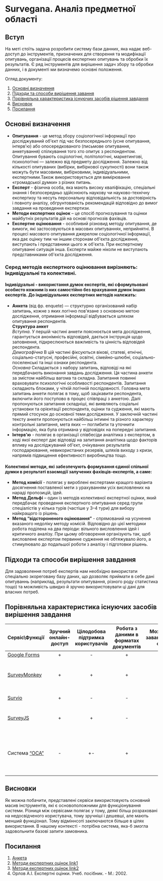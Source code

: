# Survegana. Аналіз предметної області

## Вступ

На меті стоїть задача розробити систему бази данних, яка надає веб-доступ до інструментів, призначених для створення та модифікації опитувань, організації процесів експертних опитувань та обробки їх результатів. Є ряд інструментів для вирішення задач збору та обробки данних, і в документі ми визначемо основні положення.

Огляд документу:

1. [Основні визначення](https://github.com/NothingIsMatter/database_basics_template/blob/master/docs/requirements/state-of-the-art.md#%D0%BE%D1%81%D0%BD%D0%BE%D0%B2%D0%BD%D1%96-%D0%B2%D0%B8%D0%B7%D0%BD%D0%B0%D1%87%D0%B5%D0%BD%D0%BD%D1%8F)
2. [Підходи та способи вирішення завання](https://github.com/NothingIsMatter/database_basics_template/blob/master/docs/requirements/state-of-the-art.md#%D0%BF%D1%96%D0%B4%D1%85%D0%BE%D0%B4%D0%B8-%D1%82%D0%B0-%D1%81%D0%BF%D0%BE%D1%81%D0%BE%D0%B1%D0%B8-%D0%B2%D0%B8%D1%80%D1%96%D1%88%D0%B5%D0%BD%D0%BD%D1%8F-%D0%B7%D0%B0%D0%B2%D0%B4%D0%B0%D0%BD%D0%BD%D1%8F)
3. [Порівняльна характеристика існуючих засобів рішення завдання](https://github.com/NothingIsMatter/database_basics_template/blob/master/docs/requirements/state-of-the-art.md#%D0%BF%D0%BE%D1%80%D1%96%D0%B2%D0%BD%D1%8F%D0%BB%D1%8C%D0%BD%D0%B0-%D1%85%D0%B0%D1%80%D0%B0%D0%BA%D1%82%D0%B5%D1%80%D0%B8%D1%81%D1%82%D0%B8%D0%BA%D0%B0-%D1%96%D1%81%D0%BD%D1%83%D1%8E%D1%87%D0%B8%D1%85-%D0%B7%D0%B0%D1%81%D0%BE%D0%B1%D1%96%D0%B2-%D0%B2%D0%B8%D1%80%D1%96%D1%88%D0%B5%D0%BD%D0%BD%D1%8F-%D0%B7%D0%B0%D0%B2%D0%B4%D0%B0%D0%BD%D0%BD%D1%8F)
4. [Висновок](https://github.com/NothingIsMatter/database_basics_template/blob/master/docs/requirements/state-of-the-art.md#%D0%B2%D0%B8%D1%81%D0%BD%D0%BE%D0%B2%D0%BA%D0%B8)
5. [Посилання](https://github.com/NothingIsMatter/database_basics_template/blob/master/docs/requirements/state-of-the-art.md#%D0%BF%D0%BE%D1%81%D0%B8%D0%BB%D0%B0%D0%BD%D0%BD%D1%8F)

## Основні визначення

- **Опитування** - це метод збору соціологічної інформації про досліджуваний об'єкт під час безпосереднього (усне опитування, інтерв'ю) або опосередкованого (письмове опитування, анкетування) спілкування того хто опитує з респондентом. Опитування бувають соціологічні, політологічні, маркетингові, психологічні — залежно від предмету дослідження. Залежно від кількості опитуваних (вибірки, вибіркової сукупності) вони також можуть бути масовими, вибірковими, індивідуальними, експертними.Також використовується для вимірювання «громадської думки» з різних питань.
- **Експерт** - фізична особа, яка мають високу кваліфікацію, спеціальні знання і безпосередньо здійснюють наукову чи науково-технічну експертизу та несуть персональну відповідальність за достовірність і повноту аналізу, обгрунтованість рекомендацій відповідно до вимог завдання на проведення експертизи.
- **Методи експертних оцінок** – це спосіб прогнозування та оцінки майбутніх результатів дій на основі прогнозів фахівців.
- **Експертне оцінювання** - особливий різновид методу опитування, де вимоги, які застосовуються в масових опитуваннях, неприйнятні. В процесі масового опитування джерелом соціологічної інформації, яка дає оцінку тим чи іншим сторонам об'єкта дослідження, виступають і представники цього ж об'єкта. При експертному опитуванні ситуація інша. Експерти майже ніколи не виступають представниками об'єкта дослідження.
### Серед методів експертного оцінювання вирізняють: Індивідуальні та колективні.
#### Індивідуальні - використання думок експертів, які сформульовані особисто кожним із них самостійно без врахування думок інших експертів. До індивідуальних експертних методів належать:
- **Анкета** (від фр. enquete) — структурно організований набір запитань, кожне з яких логічно пов'язане з основною метою дослідження, отримання інформації відбувається шляхом опитування респондентів.\
**Структура анкет**\
*Вступна.*
У першій частині анкети пояснюється мета дослідження, гарантується анонімність відповідей, дається інструкція щодо заповнення, підкреслюються важливість та цінність відповідей респондента.\
*Демографічна*
В цій частині фіксуються вікові, статеві, етнічні, соціально-статусні, професійні, освітні, сімейно-шлюбні, соціально-поселенські та інші ознаки респондента.\
*Основна*
Складається з набору запитань, відповіді на які передбачають виконання завдань дослідження. Ця частина анкети за змістом найбільш вагома та складна. Запитання повинні враховувати психологічні особливості респондентів. Запитання складають блоками, у чіткій логічній послідовності. Головна мета запитань анкети полягає в тому, щоб зацікавити респондента, включити його поступово в процес співпраці з анкетою. Далі пропонуються запитання складніші, які виявляють соціальні установки та орієнтації респондента, оцінки та судження, які мають прямий стосунок до основної теми дослідження. У заключній частині тексту анкети пропонуються найбільш інтимні та різного характеру контрольні запитання, мета яких — поглибити та уточнити інформацію, яка була отримана у відповідях на попередні запитання.
- **Інтерв'ю** - полягає в організації співбесіди аналітика з експертом, в ході якої експерт дає відповіді на запитання аналітика щодо факторів впливу на досліджуваний об'єкт, очікуваних результатів господарювання, невикористаних резервів, шляхів виходу з кризи, напрямів підвищення ефективності виробництва тощо.
#### Колективні методи, які забезпечують формування єдиної спільної думки в результаті взаємодії залучених фахівців-експертів, а саме:
- **Метод комісії** - полягає у вироблені експертами кращого варіанта досягнення поставленої мети з урахуванням усіх висловлених на нараді пропозицій, ідей.
- **Метод Дельфі** – один із методів колективної експертної оцінки, який передбачає проведення експертного опитування серед групи спеціалістів у кілька турів (частіше у 3–4 тури) для вибору найкращого із рішень. 
- **Метод “відстороненого оцінювання”** - спрямований на усунення вказаного недоліку методу комісій. Відповідно до цієї методики робота поділена на два періоди: вільного висловлення ідей і критичного аналізу. При цьому обговорення організують так, щоб висловлене експертом первинне судження не обтяжувало його, а стимулювало до подальшої роботи з аналізу і підготовки рішень.
## Підходи та способи вирішення завдання
Для задоволення потреб експертів нам необхідно використати спеціально зкореговану базу даних, що дозволяє приймати в себе дані опитуваннь (наприклад, результати опитування, різного роду статистика тощо) та можливість швидко й зручно використовувати ці дані для власних потреб.

## Порівняльна характеристика існуючих засобів вирішення завдання

|Сервіс\Функції|Зручний онлайн-доступ|Цілодобова підтримка користувачів|Робота з даними в форматах документів|Можливість завантажувати файли|Наявність таблиць\діаграм|Можливість розширення|Вартість|
|---|:---:|:---:|:---:|:---:|:---:|:---:|:---:|
|[Google Forms](https://www.google.com/intl/ru_ua/forms/about/)|+|-|+|+|+|+|0$-25$|
|[SurveyMonkey](https://ru.surveymonkey.com/)|+|+|+|+|+|+-|39€/99€ індивідуальні плани, бізнес плани 30€/70€|
|[Survio](https://www.survio.com/ru/)|+|-|-|-|+|+|0$/15$/33$/66$ щомісяця|
|[SurveyJS](https://surveyjs.io/)|+|+|-|+|+|+-|499$ SurveyJS Creator license|
|Система [“ОСА”](https://oca.com.ua/)|-|+-|+|-|+-|+-|0$, можливість найму для аналізу даних та масштабного опитування.|

## Висновки

Як можна побачити, представлені сервіси використовують основний масив інструментів, які є основоположними для функціонування системи. Різниця між сервісами полягає у тому, деякі більш розраховані на недосвідченого користувача, тому зручніші і дешевші, але мають менший функціонал. Тому відміннсоті заключаются більше в цілях використання. В нашому контексті - потрібна система, яка-б змогла задовольнити базові запити замовника.

## Посилання
1. [Анкета](https://uk.wikipedia.org/wiki/%D0%90%D0%BD%D0%BA%D0%B5%D1%82%D0%B0) 
2. [Методи експертних оцінок link1](https://pidru4niki.com/19650323/ekonomika/metodi_ekspertnih_otsinok)
3. [Методи експертних оцінок link2](https://uk.wikipedia.org/wiki/%D0%95%D0%BA%D1%81%D0%BF%D0%B5%D1%80%D1%82%D0%BD%D1%96_%D0%BC%D0%B5%D1%82%D0%BE%D0%B4%D0%B8_%D0%BE%D1%86%D1%96%D0%BD%D1%8E%D0%B2%D0%B0%D0%BD%D0%BD%D1%8F)  
4. Орлов А.І. Експертні оцінки. Учеб. посібник. - М.: 2002.